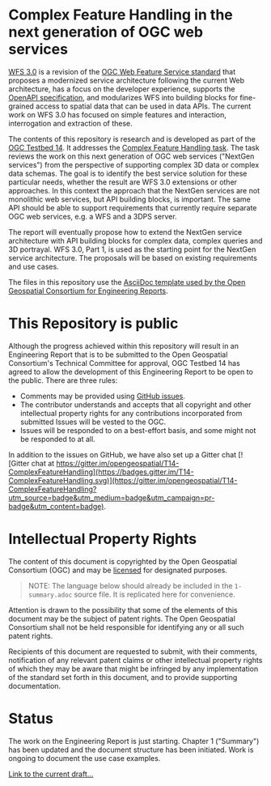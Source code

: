 # Complex Feature Handling in the next generation of OGC web services

[WFS 3.0](https://github.com/opengeospatial/WFS_FES) is a revision of the
[OGC Web Feature Service standard](http://www.opengeospatial.org/standards/wfs) that proposes a modernized service architecture following the current Web architecture, has a focus on the developer experience, supports the [OpenAPI specification](https://www.openapis.org/), and modularizes WFS into building blocks for fine-grained access to spatial data that can be used in data APIs. The current work on WFS 3.0 has focused on simple features and interaction, interrogation and extraction of these.

The contents of this repository is research and is developed as part of the [OGC Testbed 14](http://www.opengeospatial.org/projects/initiatives/testbed14). It addresses the [Complex Feature Handling task](https://portal.opengeospatial.org/files/77327#ComplexFeatures). The task reviews the work on this next generation of OGC web services ("NextGen services") from the perspective of supporting complex 3D data or complex data schemas. The goal is to identify the best service solution for these particular needs, whether the result are WFS 3.0 extensions or other approaches. In this context the approach that the NextGen services are not monolithic web services, but API building blocks, is important. The same API should be able to support requirements that currently require separate OGC web services, e.g. a WFS and a 3DPS server.

The report will eventually propose how to extend the NextGen service architecture with API building blocks for complex data, complex queries and 3D portrayal. WFS 3.0, Part 1, is used as the starting point for the NextGen service architecture. The proposals will be based on existing requirements and use cases.

The files in this repository use the [AsciiDoc template used by the Open Geospatial Consortium for Engineering Reports](https://github.com/opengeospatial/er_template).

# This Repository is public

Although the progress achieved within this repository will result in an Engineering Report that is to be submitted to the Open Geospatial Consortium's Technical Committee for approval, OGC Testbed 14 has agreed to allow the development of this Engineering Report to be open to the public. There are three rules:

* Comments may be provided using [GitHub issues](https://github.com/opengeospatial/D040-Complex_Feature_Handling_Engineering_Report/issues).
* The contributor understands and accepts that all copyright and other intellectual property rights for any contributions incorporated from submitted Issues will be vested to the OGC.
* Issues will be responded to on a best-effort basis, and some might not be responded to at all.

In addition to the issues on GitHub, we have also set up a Gitter chat [![Gitter chat at https://gitter.im/opengeospatial/T14-ComplexFeatureHandling](https://badges.gitter.im/T14-ComplexFeatureHandling.svg)](https://gitter.im/opengeospatial/T14-ComplexFeatureHandling?utm_source=badge&utm_medium=badge&utm_campaign=pr-badge&utm_content=badge).

# Intellectual Property Rights

The content of this document is copyrighted by the Open Geospatial Consortium (OGC) and may be [licensed](https://github.com/opengeospatial/D040-Complex_Feature_Handling_Engineering_Report/blob/master/LICENSE) for designated purposes.

> NOTE: The language below should already be included in the `1-summary.adoc` source file. It is replicated here for convenience.

Attention is drawn to the possibility that some of the elements of this document may be the subject of patent rights. The Open Geospatial Consortium shall not be held responsible for identifying any or all such patent rights.

Recipients of this document are requested to submit, with their comments, notification of any relevant patent claims or other intellectual property rights of which they may be aware that might be infringed by any implementation of the standard set forth in this document, and to provide supporting documentation.

# Status

The work on the Engineering Report is just starting. Chapter 1 ("Summary") has been updated and the document structure has been initiated. Work is ongoing to document the use case examples.

[Link to the current draft...](https://rawgit.com/opengeospatial/D040-Complex_Feature_Handling_Engineering_Report/master/18-021.html)
